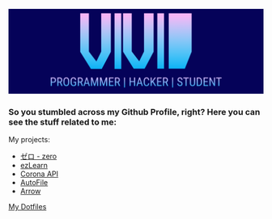 ![GitHub Logo](/header3.png)
### So you stumbled across my Github Profile, right? Here you can see the stuff related to me:


My projects:
- <a href="https://github.com/vividsystem/zero">ゼロ - zero</a>
- <a href="https://github.com/vividsystem/ezlearn">ezLearn</a>
- <a href="https://github.com/vividsystem/corona_api">Corona API</a> 
- <a href="https://github.com/vividsystem/autofile">AutoFile</a>
- <a href="https://github.com/vividsystem/arrow">Arrow</a>



<a href="https://github.com/vividsystem/dotfiles">My Dotfiles</a>
